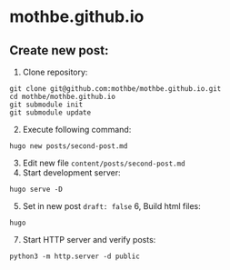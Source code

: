 # mothbe.github.io

## Create new post:

1. Clone repository:
```
git clone git@github.com:mothbe/mothbe.github.io.git
cd mothbe/mothbe.github.io
git submodule init
git submodule update
```

2. Execute following command:
```
hugo new posts/second-post.md
```

3. Edit new file `content/posts/second-post.md`
4. Start development server:
```
hugo serve -D
```

5. Set in new post `draft: false`
6, Build html files:
```
hugo
```

7. Start HTTP server and verify posts:
```
python3 -m http.server -d public
```
